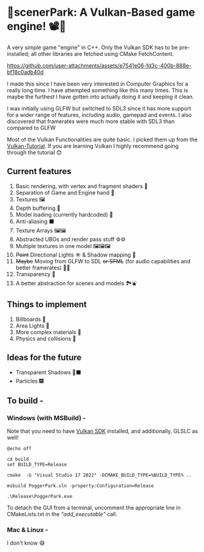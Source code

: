 <!-- markdownlint-disable-file MD -->

# 👾scenerPark: A Vulkan-Based game engine! 📽️👾

A very simple game "engine" in C++. Only the Vulkan SDK has to be pre-installed; all other libraries are fetched using CMake FetchContent.

https://github.com/user-attachments/assets/e7541e06-fd3c-400b-888e-bf18c0adb40d

I made this since I have been very interested in Computer Graphics for a really long time. I have attempted something like this many times. This is maybe the furthest I have gotten into actually doing it and keeping it clean.

I was initially using GLFW but switched to SDL3 since it has more support for a wider range of features, including audio, gamepad and events. I also discovered that framerates were much more stable with SDL3 than compared to GLFW

Most of the Vulkan Functionalities are quite basic. I picked them up from the [Vulkan-Tutorial](https://vulkan-tutorial.com/Introduction). If you are learning Vulkan I highly recommend going through the tutorial 😊

## Current features

1. Basic rendering, with vertex and fragment shaders 🎥
2. Separation of Game and Engine hand 👐
3. Textures 🖼
4. Depth buffering 🌊
5. Model loading (currently hardcoded) 🗽
6. Anti-aliasing ⬛
7. Texture Arrays 🖼🖼
8. Abstracted UBOs and render pass stuff ⚙⚙
9. Multiple textures in one model 🖼🖼🖼
10. ~~Point~~ Directional Lights ☀ & Shadow mapping 🔦
11. ~~Maybe~~ Moving from GLFW to SDL ~~or SFML~~ (for audio capabilities and better framerates) 👨‍🔬 
12. Transparency 🔎
13. A better abstraction for scenes and models 🏞⛲

## Things to implement

1. Billboards 🌿 
2. Area Lights 🏮
3. More complex materials 🎨
4. Physics and collisions 🎯

## Ideas for the future
* Transparent Shadows 🔎⬛
* Particles 🎆

## To build - 
### Windows (with MSBuild) -
Note that you need to have [Vulkan SDK](https://www.lunarg.com/vulkan-sdk/) installed, and additionally, GLSLC as well!

```batch
@echo off

cd build
set BUILD_TYPE=Release

cmake  -G "Visual Studio 17 2022" -DCMAKE_BUILD_TYPE=%BUILD_TYPE% ..

msbuild PoggerPark.sln -property:Configuration=Release

.\Release\PoggerPark.exe
```

To detach the GUI from a terminal, uncomment the appropriate line in CMakeLists.txt in the *"add_executable"* call.

### Mac & Linux - 
I don't know 😅
